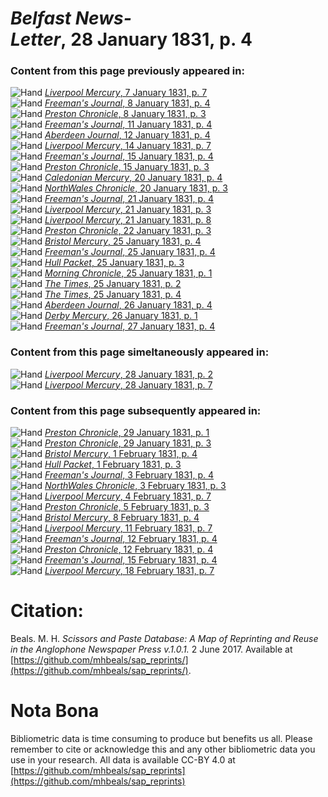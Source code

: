 # *Belfast News-Letter*, 28 January 1831, p. 4  
  
### Content from this page previously appeared in:  
![Hand](http://scissorsandpaste.net/wp-content/uploads/2017/06/smallhandpointer.png) [*Liverpool Mercury*, 7 January 1831, p. 7](https://mhbeals.github.io/sap_html/Liverpool-Mercury/Liverpool-Mercury-7-January-1831-p-7)  
![Hand](http://scissorsandpaste.net/wp-content/uploads/2017/06/smallhandpointer.png) [*Freeman's Journal*, 8 January 1831, p. 4](https://mhbeals.github.io/sap_html/Freeman's-Journal/Freeman's-Journal-8-January-1831-p-4)  
![Hand](http://scissorsandpaste.net/wp-content/uploads/2017/06/smallhandpointer.png) [*Preston Chronicle*, 8 January 1831, p. 3](https://mhbeals.github.io/sap_html/Preston-Chronicle/Preston-Chronicle-8-January-1831-p-3)  
![Hand](http://scissorsandpaste.net/wp-content/uploads/2017/06/smallhandpointer.png) [*Freeman's Journal*, 11 January 1831, p. 4](https://mhbeals.github.io/sap_html/Freeman's-Journal/Freeman's-Journal-11-January-1831-p-4)  
![Hand](http://scissorsandpaste.net/wp-content/uploads/2017/06/smallhandpointer.png) [*Aberdeen Journal*, 12 January 1831, p. 4](https://mhbeals.github.io/sap_html/Aberdeen-Journal/Aberdeen-Journal-12-January-1831-p-4)  
![Hand](http://scissorsandpaste.net/wp-content/uploads/2017/06/smallhandpointer.png) [*Liverpool Mercury*, 14 January 1831, p. 7](https://mhbeals.github.io/sap_html/Liverpool-Mercury/Liverpool-Mercury-14-January-1831-p-7)  
![Hand](http://scissorsandpaste.net/wp-content/uploads/2017/06/smallhandpointer.png) [*Freeman's Journal*, 15 January 1831, p. 4](https://mhbeals.github.io/sap_html/Freeman's-Journal/Freeman's-Journal-15-January-1831-p-4)  
![Hand](http://scissorsandpaste.net/wp-content/uploads/2017/06/smallhandpointer.png) [*Preston Chronicle*, 15 January 1831, p. 3](https://mhbeals.github.io/sap_html/Preston-Chronicle/Preston-Chronicle-15-January-1831-p-3)  
![Hand](http://scissorsandpaste.net/wp-content/uploads/2017/06/smallhandpointer.png) [*Caledonian Mercury*, 20 January 1831, p. 4](https://mhbeals.github.io/sap_html/Caledonian-Mercury/Caledonian-Mercury-20-January-1831-p-4)  
![Hand](http://scissorsandpaste.net/wp-content/uploads/2017/06/smallhandpointer.png) [*NorthWales Chronicle*, 20 January 1831, p. 3](https://mhbeals.github.io/sap_html/NorthWales-Chronicle/NorthWales-Chronicle-20-January-1831-p-3)  
![Hand](http://scissorsandpaste.net/wp-content/uploads/2017/06/smallhandpointer.png) [*Freeman's Journal*, 21 January 1831, p. 4](https://mhbeals.github.io/sap_html/Freeman's-Journal/Freeman's-Journal-21-January-1831-p-4)  
![Hand](http://scissorsandpaste.net/wp-content/uploads/2017/06/smallhandpointer.png) [*Liverpool Mercury*, 21 January 1831, p. 3](https://mhbeals.github.io/sap_html/Liverpool-Mercury/Liverpool-Mercury-21-January-1831-p-3)  
![Hand](http://scissorsandpaste.net/wp-content/uploads/2017/06/smallhandpointer.png) [*Liverpool Mercury*, 21 January 1831, p. 8](https://mhbeals.github.io/sap_html/Liverpool-Mercury/Liverpool-Mercury-21-January-1831-p-8)  
![Hand](http://scissorsandpaste.net/wp-content/uploads/2017/06/smallhandpointer.png) [*Preston Chronicle*, 22 January 1831, p. 3](https://mhbeals.github.io/sap_html/Preston-Chronicle/Preston-Chronicle-22-January-1831-p-3)  
![Hand](http://scissorsandpaste.net/wp-content/uploads/2017/06/smallhandpointer.png) [*Bristol Mercury*, 25 January 1831, p. 4](https://mhbeals.github.io/sap_html/Bristol-Mercury/Bristol-Mercury-25-January-1831-p-4)  
![Hand](http://scissorsandpaste.net/wp-content/uploads/2017/06/smallhandpointer.png) [*Freeman's Journal*, 25 January 1831, p. 4](https://mhbeals.github.io/sap_html/Freeman's-Journal/Freeman's-Journal-25-January-1831-p-4)  
![Hand](http://scissorsandpaste.net/wp-content/uploads/2017/06/smallhandpointer.png) [*Hull Packet*, 25 January 1831, p. 3](https://mhbeals.github.io/sap_html/Hull-Packet/Hull-Packet-25-January-1831-p-3)  
![Hand](http://scissorsandpaste.net/wp-content/uploads/2017/06/smallhandpointer.png) [*Morning Chronicle*, 25 January 1831, p. 1](https://mhbeals.github.io/sap_html/Morning-Chronicle/Morning-Chronicle-25-January-1831-p-1)  
![Hand](http://scissorsandpaste.net/wp-content/uploads/2017/06/smallhandpointer.png) [*The Times*, 25 January 1831, p. 2](https://mhbeals.github.io/sap_html/The-Times/The-Times-25-January-1831-p-2)  
![Hand](http://scissorsandpaste.net/wp-content/uploads/2017/06/smallhandpointer.png) [*The Times*, 25 January 1831, p. 4](https://mhbeals.github.io/sap_html/The-Times/The-Times-25-January-1831-p-4)  
![Hand](http://scissorsandpaste.net/wp-content/uploads/2017/06/smallhandpointer.png) [*Aberdeen Journal*, 26 January 1831, p. 4](https://mhbeals.github.io/sap_html/Aberdeen-Journal/Aberdeen-Journal-26-January-1831-p-4)  
![Hand](http://scissorsandpaste.net/wp-content/uploads/2017/06/smallhandpointer.png) [*Derby Mercury*, 26 January 1831, p. 1](https://mhbeals.github.io/sap_html/Derby-Mercury/Derby-Mercury-26-January-1831-p-1)  
![Hand](http://scissorsandpaste.net/wp-content/uploads/2017/06/smallhandpointer.png) [*Freeman's Journal*, 27 January 1831, p. 4](https://mhbeals.github.io/sap_html/Freeman's-Journal/Freeman's-Journal-27-January-1831-p-4)  
  
### Content from this page simeltaneously appeared in:  
![Hand](http://scissorsandpaste.net/wp-content/uploads/2017/06/smallhandpointer.png) [*Liverpool Mercury*, 28 January 1831, p. 2](https://mhbeals.github.io/sap_html/Liverpool-Mercury/Liverpool-Mercury-28-January-1831-p-2)  
![Hand](http://scissorsandpaste.net/wp-content/uploads/2017/06/smallhandpointer.png) [*Liverpool Mercury*, 28 January 1831, p. 7](https://mhbeals.github.io/sap_html/Liverpool-Mercury/Liverpool-Mercury-28-January-1831-p-7)  
  
### Content from this page subsequently appeared in:  
![Hand](http://scissorsandpaste.net/wp-content/uploads/2017/06/smallhandpointer.png) [*Preston Chronicle*, 29 January 1831, p. 1](https://mhbeals.github.io/sap_html/Preston-Chronicle/Preston-Chronicle-29-January-1831-p-1)  
![Hand](http://scissorsandpaste.net/wp-content/uploads/2017/06/smallhandpointer.png) [*Preston Chronicle*, 29 January 1831, p. 3](https://mhbeals.github.io/sap_html/Preston-Chronicle/Preston-Chronicle-29-January-1831-p-3)  
![Hand](http://scissorsandpaste.net/wp-content/uploads/2017/06/smallhandpointer.png) [*Bristol Mercury*, 1 February 1831, p. 4](https://mhbeals.github.io/sap_html/Bristol-Mercury/Bristol-Mercury-1-February-1831-p-4)  
![Hand](http://scissorsandpaste.net/wp-content/uploads/2017/06/smallhandpointer.png) [*Hull Packet*, 1 February 1831, p. 3](https://mhbeals.github.io/sap_html/Hull-Packet/Hull-Packet-1-February-1831-p-3)  
![Hand](http://scissorsandpaste.net/wp-content/uploads/2017/06/smallhandpointer.png) [*Freeman's Journal*, 3 February 1831, p. 4](https://mhbeals.github.io/sap_html/Freeman's-Journal/Freeman's-Journal-3-February-1831-p-4)  
![Hand](http://scissorsandpaste.net/wp-content/uploads/2017/06/smallhandpointer.png) [*NorthWales Chronicle*, 3 February 1831, p. 3](https://mhbeals.github.io/sap_html/NorthWales-Chronicle/NorthWales-Chronicle-3-February-1831-p-3)  
![Hand](http://scissorsandpaste.net/wp-content/uploads/2017/06/smallhandpointer.png) [*Liverpool Mercury*, 4 February 1831, p. 7](https://mhbeals.github.io/sap_html/Liverpool-Mercury/Liverpool-Mercury-4-February-1831-p-7)  
![Hand](http://scissorsandpaste.net/wp-content/uploads/2017/06/smallhandpointer.png) [*Preston Chronicle*, 5 February 1831, p. 3](https://mhbeals.github.io/sap_html/Preston-Chronicle/Preston-Chronicle-5-February-1831-p-3)  
![Hand](http://scissorsandpaste.net/wp-content/uploads/2017/06/smallhandpointer.png) [*Bristol Mercury*, 8 February 1831, p. 4](https://mhbeals.github.io/sap_html/Bristol-Mercury/Bristol-Mercury-8-February-1831-p-4)  
![Hand](http://scissorsandpaste.net/wp-content/uploads/2017/06/smallhandpointer.png) [*Liverpool Mercury*, 11 February 1831, p. 7](https://mhbeals.github.io/sap_html/Liverpool-Mercury/Liverpool-Mercury-11-February-1831-p-7)  
![Hand](http://scissorsandpaste.net/wp-content/uploads/2017/06/smallhandpointer.png) [*Freeman's Journal*, 12 February 1831, p. 4](https://mhbeals.github.io/sap_html/Freeman's-Journal/Freeman's-Journal-12-February-1831-p-4)  
![Hand](http://scissorsandpaste.net/wp-content/uploads/2017/06/smallhandpointer.png) [*Preston Chronicle*, 12 February 1831, p. 4](https://mhbeals.github.io/sap_html/Preston-Chronicle/Preston-Chronicle-12-February-1831-p-4)  
![Hand](http://scissorsandpaste.net/wp-content/uploads/2017/06/smallhandpointer.png) [*Freeman's Journal*, 15 February 1831, p. 4](https://mhbeals.github.io/sap_html/Freeman's-Journal/Freeman's-Journal-15-February-1831-p-4)  
![Hand](http://scissorsandpaste.net/wp-content/uploads/2017/06/smallhandpointer.png) [*Liverpool Mercury*, 18 February 1831, p. 7](https://mhbeals.github.io/sap_html/Liverpool-Mercury/Liverpool-Mercury-18-February-1831-p-7)  


# Citation: 

Beals. M. H. *Scissors and Paste Database: A Map of Reprinting and Reuse in the Anglophone Newspaper Press v.1.0.1.* 2 June 2017. Available at [https://github.com/mhbeals/sap_reprints/](https://github.com/mhbeals/sap_reprints/). 

# Nota Bona

Bibliometric data is time consuming to produce but benefits us all. Please remember to cite or acknowledge this and any other bibliometric data you use in your research. All data is available CC-BY 4.0 at [https://github.com/mhbeals/sap_reprints](https://github.com/mhbeals/sap_reprints)